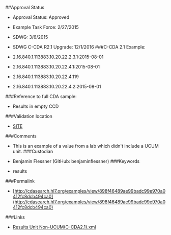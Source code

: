 ##Approval Status 

* Approval Status: Approved
* Example Task Force: 2/27/2015
* SDWG: 3/6/2015

* SDWG C-CDA R2.1 Upgrade: 12/1/2016 
###C-CDA 2.1 Example: 

* 2.16.840.1.113883.10.20.22.2.3.1:2015-08-01
* 2.16.840.1.113883.10.20.22.4.1:2015-08-01
* 2.16.840.1.113883.10.20.22.4.119
* 2.16.840.1.113883.10.20.22.4.2:2015-08-01

###Reference to full CDA sample:
* Results in empty CCD


###Validation location

* [SITE](https://sitenv.org/c-cda-validator)


###Comments

* This is an example of a value from a lab which didn't include a UCUM unit. 
###Custodian

* Benjamin Flessner (GitHub: benjaminflessner)
###Keywords

* results

###Permalink 

* [http://cdasearch.hl7.org/examples/view/898f46489ae99badc99e970a0412fc8dcb494ca0](http://cdasearch.hl7.org/examples/view/898f46489ae99badc99e970a0412fc8dcb494ca0)

###Links 

* [Results Unit Non-UCUM(C-CDA2.1).xml](https://github.com/HL7/C-CDA-Examples/tree/master/Results/Results%20Unit%20Non-UCUM/Results%20Unit%20Non-UCUM%28C-CDA2.1%29.xml)
